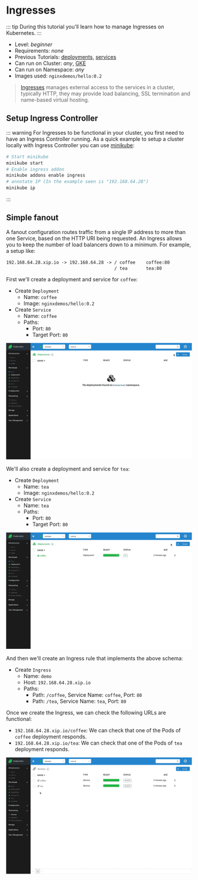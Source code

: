 # Ingresses

::: tip
During this tutorial you'll learn how to manage Ingresses on Kubernetes.
:::

* Level: *beginner*
* Requirements: *none*
* Previous Tutorials: [deployments](/tutorials/workloads/deployments/), [services](/tutorials/workloads/services/)
* Can run on Cluster: *any*, [GKE](/setup-cluster/google-kubernetes-engine-gke)
* Can run on Namespace: *any*
* Images used: `nginxdemos/hello:0.2`

> [Ingresses](https://kubernetes.io/docs/concepts/services-networking/ingress/) manages external access to the services in a cluster, typically HTTP, they may provide load balancing, SSL termination and name-based virtual hosting.

## Setup Ingress Controller

::: warning
For Ingresses to be functional in your cluster, you first need to have an Ingress Controller running. As a quick example to setup a cluster locally with Ingress Controller you can use [minikube](/setup-cluster/minikube):

```bash
# Start minikube
minikube start
# Enable ingress addon
minikube addons enable ingress
# annotate IP (In the example seen is "192.168.64.28")
minikube ip
```

:::

## Simple fanout

A fanout configuration routes traffic from a single IP address to more than one Service, based on the HTTP URI being requested. An Ingress allows you to keep the number of load balancers down to a minimum. For example, a setup like:


```
192.168.64.28.xip.io -> 192.168.64.28 -> / coffee    coffee:80
                                         / tea       tea:80
```

First we'll create a deployment and service for `coffee`:

* Create `Deployment`
  * Name: `coffee`
  * Image: `nginxdemos/hello:0.2`
* Create `Service`
  * Name: `coffee`
  * Paths:
    * Port: `80`
    * Target Port: `80`

![Deployment Coffee](./images/deployment-coffee.gif)

We'll also create a deployment and service for `tea`:

* Create `Deployment`
  * Name: `tea`
  * Image: `nginxdemos/hello:0.2`
* Create `Service`
  * Name: `tea`
  * Paths:
    * Port: `80`
    * Target Port: `80`

![Deployment Tea](./images/deployment-tea.gif)

And then we'll create an Ingress rule that implements the above schema:

* Create `Ingress`
  * Name: `demo`
  * Host: `192.168.64.28.xip.io`
  * Paths: 
    * Path: `/coffee`, Service Name: `coffee`, Port: `80`
    * Path: `/tea`, Service Name: `tea`, Port: `80`

Once we create the Ingress, we can check the following URLs are functional:

* `192.168.64.28.xip.io/coffee`: We can check that one of the Pods of `coffee` deployment responds.
* `192.168.64.28.xip.io/tea`: We can check that one of the Pods of `tea` deployment responds.

![Ingress](./images/ingress.gif)